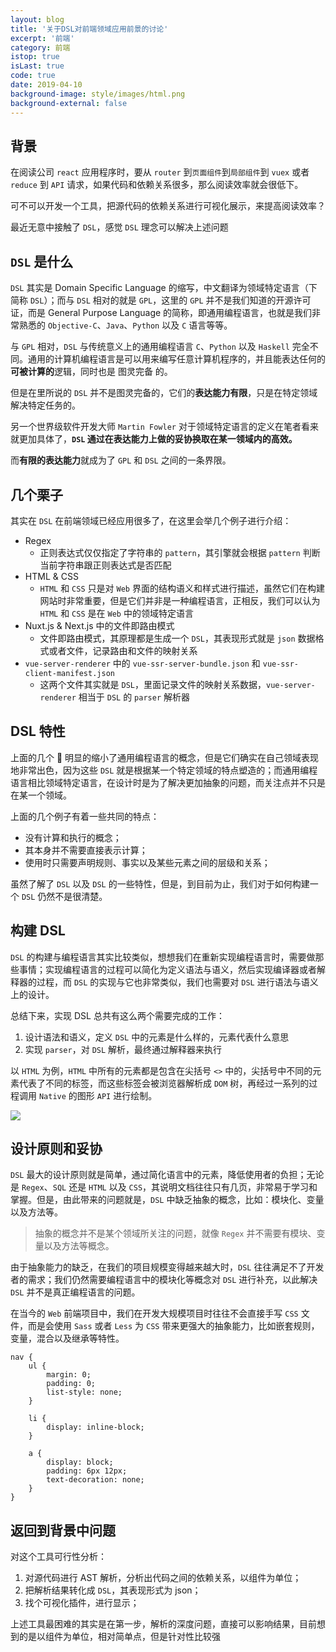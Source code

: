 ```yaml
---
layout: blog
title: '关于DSL对前端领域应用前景的讨论'
excerpt: '前端'
category: 前端
istop: true
isLast: true
code: true
date: 2019-04-10
background-image: style/images/html.png
background-external: false
---
```


## 背景

在阅读公司 `react` 应用程序时，要从 `router` 到`页面组件`到`局部组件`到 `vuex` 或者 `reduce` 到 `API` 请求，如果代码和依赖关系很多，那么阅读效率就会很低下。

可不可以开发一个工具，把源代码的依赖关系进行可视化展示，来提高阅读效率？

最近无意中接触了 `DSL`，感觉 `DSL` 理念可以解决上述问题

## `DSL` 是什么

`DSL` 其实是 Domain Specific Language 的缩写，中文翻译为领域特定语言（下简称 `DSL`）；而与 `DSL` 相对的就是 `GPL`，这里的 `GPL` 并不是我们知道的开源许可证，而是 General Purpose Language 的简称，即通用编程语言，也就是我们非常熟悉的 `Objective-C`、`Java`、`Python` 以及 `C` 语言等等。

与 `GPL` 相对，`DSL` 与传统意义上的通用编程语言 `C`、`Python` 以及 `Haskell` 完全不同。通用的计算机编程语言是可以用来编写任意计算机程序的，并且能表达任何的<b>可被计算的</b>逻辑，同时也是 图灵完备 的。

但是在里所说的 `DSL` 并不是图灵完备的，它们的<b>表达能力有限</b>，只是在特定领域解决特定任务的。

另一个世界级软件开发大师 `Martin Fowler` 对于领域特定语言的定义在笔者看来就更加具体了，<b>`DSL` 通过在表达能力上做的妥协换取在某一领域内的高效。</b>

而<b>有限的表达能力</b>就成为了 `GPL` 和 `DSL` 之间的一条界限。

## 几个栗子

其实在 `DSL` 在前端领域已经应用很多了，在这里会举几个例子进行介绍：

-   Regex
    -   正则表达式仅仅指定了字符串的 `pattern`，其引擎就会根据 `pattern` 判断当前字符串跟正则表达式是否匹配
-   HTML & CSS
    -   `HTML` 和 `CSS` 只是对 `Web` 界面的结构语义和样式进行描述，虽然它们在构建网站时非常重要，但是它们并非是一种编程语言，正相反，我们可以认为 `HTML` 和 `CSS` 是在 `Web` 中的领域特定语言
-   Nuxt.js & Next.js 中的文件即路由模式
    -   文件即路由模式，其原理都是生成一个 `DSL`，其表现形式就是 `json` 数据格式或者文件，记录路由和文件的映射关系
-   `vue-server-renderer` 中的 `vue-ssr-server-bundle.json` 和 `vue-ssr-client-manifest.json`
    -   这两个文件其实就是 `DSL`，里面记录文件的映射关系数据，`vue-server-renderer` 相当于 `DSL` 的 `parser` 解析器

## DSL 特性

上面的几个 🌰 明显的缩小了通用编程语言的概念，但是它们确实在自己领域表现地非常出色，因为这些 `DSL` 就是根据某一个特定领域的特点塑造的；而通用编程语言相比领域特定语言，在设计时是为了解决更加抽象的问题，而关注点并不只是在某一个领域。

上面的几个例子有着一些共同的特点：

-   没有计算和执行的概念；
-   其本身并不需要直接表示计算；
-   使用时只需要声明规则、事实以及某些元素之间的层级和关系；

虽然了解了 `DSL` 以及 `DSL` 的一些特性，但是，到目前为止，我们对于如何构建一个 `DSL` 仍然不是很清楚。

## 构建 DSL

`DSL` 的构建与编程语言其实比较类似，想想我们在重新实现编程语言时，需要做那些事情；实现编程语言的过程可以简化为定义语法与语义，然后实现编译器或者解释器的过程，而 `DSL` 的实现与它也非常类似，我们也需要对 `DSL` 进行语法与语义上的设计。

总结下来，实现 DSL 总共有这么两个需要完成的工作：

1. 设计语法和语义，定义 `DSL` 中的元素是什么样的，元素代表什么意思
2. 实现 `parser`，对 `DSL` 解析，最终通过解释器来执行

以 `HTML` 为例，`HTML` 中所有的元素都是包含在尖括号 `<>` 中的，尖括号中不同的元素代表了不同的标签，而这些标签会被浏览器解析成 `DOM` 树，再经过一系列的过程调用 `Native` 的图形 `API` 进行绘制。

![](https://ysk2014.github.io/blog/style/images/html.png)

## 设计原则和妥协

`DSL` 最大的设计原则就是简单，通过简化语言中的元素，降低使用者的负担；无论是 `Regex`、`SQL` 还是 `HTML` 以及 `CSS`，其说明文档往往只有几页，非常易于学习和掌握。但是，由此带来的问题就是，`DSL` 中缺乏抽象的概念，比如：模块化、变量以及方法等。

> 抽象的概念并不是某个领域所关注的问题，就像 `Regex` 并不需要有模块、变量以及方法等概念。

由于抽象能力的缺乏，在我们的项目规模变得越来越大时，`DSL` 往往满足不了开发者的需求；我们仍然需要编程语言中的模块化等概念对 `DSL` 进行补充，以此解决 `DSL` 并不是真正编程语言的问题。

在当今的 `Web` 前端项目中，我们在开发大规模项目时往往不会直接手写 `CSS` 文件，而是会使用 `Sass` 或者 `Less` 为 `CSS` 带来更强大的抽象能力，比如嵌套规则，变量，混合以及继承等特性。

```less
nav {
    ul {
        margin: 0;
        padding: 0;
        list-style: none;
    }

    li {
        display: inline-block;
    }

    a {
        display: block;
        padding: 6px 12px;
        text-decoration: none;
    }
}
```

## 返回到背景中问题

对这个工具可行性分析：

1. 对源代码进行 AST 解析，分析出代码之间的依赖关系，以组件为单位；
2. 把解析结果转化成 `DSL`，其表现形式为 json；
3. 找个可视化插件，进行显示；

上述工具最困难的其实是在第一步，解析的深度问题，直接可以影响结果，目前想到的是以组件为单位，相对简单点，但是针对性比较强
